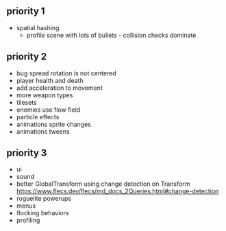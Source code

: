 ## priority 1
- spatial hashing
  - profile scene with lots of bullets - collision checks dominate

## priority 2
- bug spread rotation is not centered
- player health and death
- add acceleration to movement
- more weapon types
- tilesets
- enemies use flow field
- particle effects
- animations sprite changes
- animations tweens

## priority 3
- ui
- sound
- better GlobalTransform using change detection on Transform https://www.flecs.dev/flecs/md_docs_2Queries.html#change-detection
- roguelite powerups
- menus
- flocking behaviors
- profiling